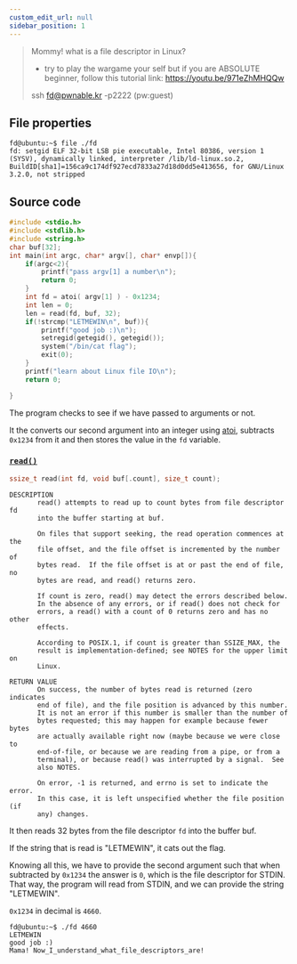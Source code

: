 ```yaml
---
custom_edit_url: null
sidebar_position: 1
---
```


> Mommy! what is a file descriptor in Linux?
>
> * try to play the wargame your self but if you are ABSOLUTE beginner, follow this tutorial link:
> https://youtu.be/971eZhMHQQw
>
> ssh fd@pwnable.kr -p2222 (pw:guest)

## File properties

```
fd@ubuntu:~$ file ./fd
fd: setgid ELF 32-bit LSB pie executable, Intel 80386, version 1 (SYSV), dynamically linked, interpreter /lib/ld-linux.so.2, BuildID[sha1]=156ca9c174df927ecd7833a27d18d0dd5e413656, for GNU/Linux 3.2.0, not stripped
```

## Source code

```c title="fd.c"
#include <stdio.h>
#include <stdlib.h>
#include <string.h>
char buf[32];
int main(int argc, char* argv[], char* envp[]){
    if(argc<2){
        printf("pass argv[1] a number\n");
        return 0;
    }
    int fd = atoi( argv[1] ) - 0x1234;
    int len = 0;
    len = read(fd, buf, 32);
    if(!strcmp("LETMEWIN\n", buf)){
        printf("good job :)\n");
        setregid(getegid(), getegid());
        system("/bin/cat flag");
        exit(0);
    }
    printf("learn about Linux file IO\n");
    return 0;

}
```

The program checks to see if we have passed to arguments or not.

It the converts our second argument into an integer using [atoi](https://man7.org/linux/man-pages/man3/atoi.3.html), subtracts `0x1234` from it and then stores the value in the `fd` variable.

### [`read()`](https://man7.org/linux/man-pages/man2/read.2.html)

```c
ssize_t read(int fd, void buf[.count], size_t count);
```
```
DESCRIPTION         
       read() attempts to read up to count bytes from file descriptor fd
       into the buffer starting at buf.

       On files that support seeking, the read operation commences at the
       file offset, and the file offset is incremented by the number of
       bytes read.  If the file offset is at or past the end of file, no
       bytes are read, and read() returns zero.

       If count is zero, read() may detect the errors described below.
       In the absence of any errors, or if read() does not check for
       errors, a read() with a count of 0 returns zero and has no other
       effects.

       According to POSIX.1, if count is greater than SSIZE_MAX, the
       result is implementation-defined; see NOTES for the upper limit on
       Linux.

```
```
RETURN VALUE        
       On success, the number of bytes read is returned (zero indicates
       end of file), and the file position is advanced by this number.
       It is not an error if this number is smaller than the number of
       bytes requested; this may happen for example because fewer bytes
       are actually available right now (maybe because we were close to
       end-of-file, or because we are reading from a pipe, or from a
       terminal), or because read() was interrupted by a signal.  See
       also NOTES.

       On error, -1 is returned, and errno is set to indicate the error.
       In this case, it is left unspecified whether the file position (if
       any) changes.
```


It then reads 32 bytes from the file descriptor `fd` into the buffer buf.

If the string that is read is "LETMEWIN", it cats out the flag.

Knowing all this, we have to provide the second argument such that when subtracted by `0x1234` the answer is `0`, which is the file descriptor for STDIN.
That way, the program will read from STDIN, and we can provide the string "LETMEWIN".

`0x1234` in decimal is `4660`.

```
fd@ubuntu:~$ ./fd 4660
LETMEWIN
good job :)
Mama! Now_I_understand_what_file_descriptors_are!
```


